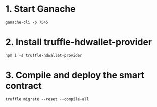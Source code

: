 # 1. Start Ganache

```
ganache-cli -p 7545
```

# 2. Install truffle-hdwallet-provider


```
npm i -s truffle-hdwallet-provider
```

# 3. Compile and deploy the smart contract

```
truffle migrate --reset --compile-all
``` 
